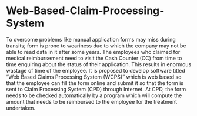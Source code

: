 # Web-Based-Claim-Processing-System
To overcome problems like manual application forms may miss during transits;  form is prone to weariness due to which the company may not be able to read data in it  after some years. The employees who claimed for medical reimbursement need to visit  the Cash Counter (CC) from time to time enquiring about the status of their application.  This results in enormous wastage of time of the employee. It is proposed to develop  software titled “Web Based Claims Processing System (WCPS)” which is web based  so that the employee can fill the form online and submit it so that the form is sent to  Claim Processing System (CPD) through Internet. At CPD, the form needs to be checked  automatically by a program which will compute the amount that needs to be reimbursed  to the employee for the treatment undertaken.
